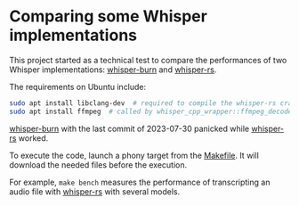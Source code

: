 
Comparing some Whisper implementations
======================================

This project started as a technical test to compare the performances of two Whisper
implementations: [whisper-burn][] and [whisper-rs][].

The requirements on Ubuntu include:

```bash
sudo apt install libclang-dev  # required to compile the whisper-rs crate
sudo apt install ffmpeg  # called by whisper_cpp_wrapper::ffmpeg_decoder::use_ffmpeg
```

[whisper-burn][] with the last commit of 2023-07-30 panicked while [whisper-rs][] worked.

To execute the code, launch a phony target from the [Makefile][].
It will download the needed files before the execution.

For example, `make bench` measures the performance of transcripting an audio file with
[whisper-rs][] with several models.

[Makefile]: ./Makefile
[whisper-burn]: https://github.com/Gadersd/whisper-burn
[whisper-rs]: https://github.com/tazz4843/whisper-rs
